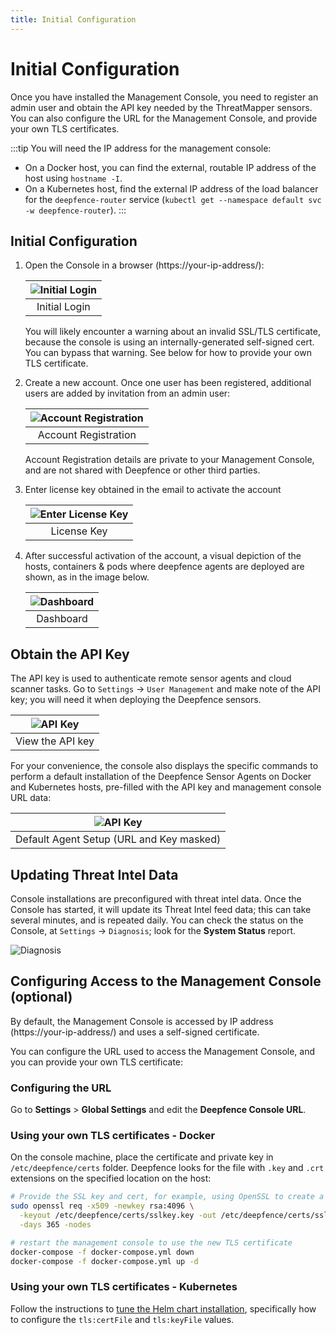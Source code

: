 ```yaml
---
title: Initial Configuration
---
```


# Initial Configuration

Once you have installed the Management Console, you need to register an admin user and obtain the API key needed by the ThreatMapper sensors.  You can also configure the URL for the Management Console, and provide your own TLS certificates.

:::tip
You will need the IP address for the management console:

* On a Docker host, you can find the external, routable IP address of the host using `hostname -I`.
* On a Kubernetes host, find the external IP address of the load balancer for the `deepfence-router` service (`kubectl get --namespace default svc -w deepfence-router`).
:::

## Initial Configuration

1. Open the Console in a browser (https://your-ip-address/):
    
   |![Initial Login](../img/deepfence_signin.jpg)|
   | :--: |
   | Initial Login |

   You will likely encounter a warning about an invalid SSL/TLS certificate, because the console is using an internally-generated self-signed cert. You can bypass that warning. See below for how to provide your own TLS certificate.

2. Create a new account. Once one user has been registered, additional users are added by invitation from an admin user:

    |![Account Registration](../img/deepfence_signup.jpg)|
    | :--: |
    | Account Registration |
    
    Account Registration details are private to your Management Console, and are not shared with Deepfence or other third parties.

3. Enter license key obtained in the email to activate the account

    |![Enter License Key](../img/deepfence_license.jpg)|
    | :--: |
    | License Key |

4. After successful activation of the account, a visual depiction of the hosts, containers & pods where deepfence agents are deployed are shown, as in the image below.

    |![Dashboard](../img/deepfence_dashboard.jpg)|
    | :--: |
    | Dashboard |

## Obtain the API Key

The API key is used to authenticate remote sensor agents and cloud scanner tasks. Go to `Settings` -> `User Management` and make note of the API key; you will need it when deploying the Deepfence sensors.

|![API Key](../img/api-key.jpg)|
| :--: |
| View the API key |

For your convenience, the console also displays the specific commands to perform a default installation of the Deepfence Sensor Agents on Docker and Kubernetes hosts, pre-filled with the API key and management console URL data:

|![API Key](../img/agent-setup.png)|
| :--: |
| Default Agent Setup (URL and Key masked) |


## Updating Threat Intel Data

Console installations are preconfigured with threat intel data. Once the Console has started, it will update its Threat Intel feed data; this can take several minutes, and is repeated daily.  You can check the status on the Console, at `Settings` -> `Diagnosis`; look for the **System Status** report.

   ![Diagnosis](../img/diagnosis-status.jpg)


## Configuring Access to the Management Console (optional)

By default, the Management Console is accessed by IP address (https://your-ip-address/) and uses a self-signed certificate.

You can configure the URL used to access the Management Console, and you can provide your own TLS certificate:

### Configuring the URL

Go to **Settings** > **Global Settings** and edit the **Deepfence Console URL**.

### Using your own TLS certificates - Docker

On the console machine, place the certificate and private key in `/etc/deepfence/certs` folder. Deepfence looks for the file with `.key` and `.crt` extensions on the specified location on the host:

```bash
# Provide the SSL key and cert, for example, using OpenSSL to create a self-signed pair
sudo openssl req -x509 -newkey rsa:4096 \
  -keyout /etc/deepfence/certs/sslkey.key -out /etc/deepfence/certs/sslcert.crt \
  -days 365 -nodes

# restart the management console to use the new TLS certificate
docker-compose -f docker-compose.yml down
docker-compose -f docker-compose.yml up -d
```

### Using your own TLS certificates - Kubernetes

Follow the instructions to [tune the Helm chart installation](kubernetes.md#deepfence-console-helm-chart), specifically how to configure the `tls:certFile` and `tls:keyFile` values.
